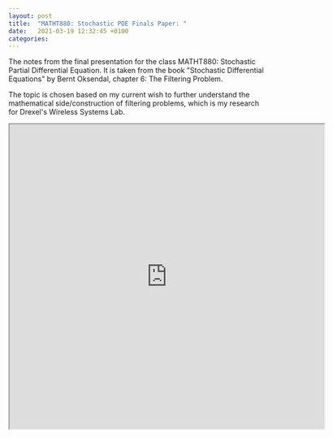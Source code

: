 ```yaml
---
layout: post
title:  "MATHT880: Stochastic PDE Finals Paper: "
date:   2021-03-19 12:32:45 +0100
categories:
---
```


The notes from the final presentation for the class MATHT880: Stochastic Partial Differential Equation. It is taken from the book "Stochastic Differential Equations" by Bernt Oksendal, chapter 6: The Filtering Problem. 

The topic is chosen based on my current wish to further understand the mathematical side/construction of filtering problems, which is my research for Drexel's Wireless Systems Lab. 

<iframe src="https://drive.google.com/file/d/1X2ON4I7gbIwUK3bsq2b53QZBwEhgaq6Y/preview" width="620" height="600"></iframe>
